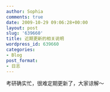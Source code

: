 ```yaml
---
author: Sophia
comments: true
date: 2009-10-29 09:06:28+00:00
layout: post
slug: '639660'
title: 近期更新的相关说明
wordpress_id: 639660
categories:
- Blog
post_format:
- 日志
---
```


考研确实忙，很难定期更新了，大家谅解～
